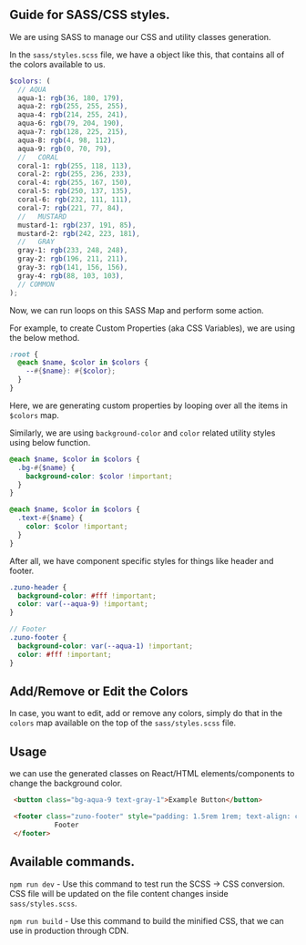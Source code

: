 ## Guide for SASS/CSS styles.

We are using SASS to manage our CSS and utility classes generation.

In the `sass/styles.scss` file, we have a object like this, that contains all of the colors available to us.

```scss
$colors: (
  // AQUA
  aqua-1: rgb(36, 180, 179),
  aqua-2: rgb(255, 255, 255),
  aqua-4: rgb(214, 255, 241),
  aqua-6: rgb(79, 204, 190),
  aqua-7: rgb(128, 225, 215),
  aqua-8: rgb(4, 98, 112),
  aqua-9: rgb(0, 70, 79),
  //   CORAL
  coral-1: rgb(255, 118, 113),
  coral-2: rgb(255, 236, 233),
  coral-4: rgb(255, 167, 150),
  coral-5: rgb(250, 137, 135),
  coral-6: rgb(232, 111, 111),
  coral-7: rgb(221, 77, 84),
  //   MUSTARD
  mustard-1: rgb(237, 191, 85),
  mustard-2: rgb(242, 223, 181),
  //   GRAY
  gray-1: rgb(233, 248, 248),
  gray-2: rgb(196, 211, 211),
  gray-3: rgb(141, 156, 156),
  gray-4: rgb(88, 103, 103),
  // COMMON
);
```


Now, we can run loops on this SASS Map and perform some action.

For example, to create Custom Properties (aka CSS Variables), we are using the below method.

```scss
:root {
  @each $name, $color in $colors {
    --#{$name}: #{$color};
  }
}
```

Here, we are generating custom properties by looping over all the items in `$colors` map.

Similarly, we are using `background-color` and `color` related utility styles using below function.

```scss
@each $name, $color in $colors {
  .bg-#{$name} {
    background-color: $color !important;
  }
}
```


```scss
@each $name, $color in $colors {
  .text-#{$name} {
    color: $color !important;
  }
}
```



After all, we have component specific styles for things like header and footer.


```scss
.zuno-header {
  background-color: #fff !important;
  color: var(--aqua-9) !important;
}

// Footer
.zuno-footer {
  background-color: var(--aqua-1) !important;
  color: #fff !important;
}
```



## Add/Remove or Edit the Colors

In case, you want to edit, add or remove any colors, simply do that in the `colors` map available on the top of the  `sass/styles.scss` file.


## Usage

we can use the generated classes on React/HTML elements/components to change the background color.

```html
 <button class="bg-aqua-9 text-gray-1">Example Button</button>
 ```

 ```html
  <footer class="zuno-footer" style="padding: 1.5rem 1rem; text-align: center;">
            Footer
  </footer>
```


## Available commands.

`npm run dev` - Use this command to test run the SCSS -> CSS conversion. CSS file will be updated on the file content changes inside `sass/styles.scss`.

`npm run build` - Use this command to build the minified CSS, that we can use in production through CDN.